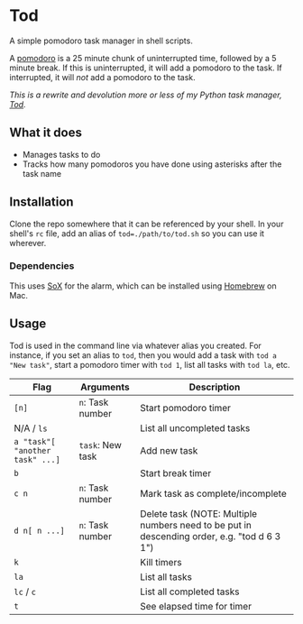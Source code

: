 # Tod

A simple pomodoro task manager in shell scripts.

A [pomodoro](https://en.wikipedia.org/wiki/Pomodoro_Technique) is a 25 minute chunk of uninterrupted time, followed by a 5 minute break. If this is uninterrupted, it will add a pomodoro to the task. If interrupted, it will *not* add a pomodoro to the task.

*This is a rewrite and devolution more or less of my Python task manager, [Tod](https://github.com/milofultz/tod).*

## What it does

* Manages tasks to do
* Tracks how many pomodoros you have done using asterisks after the task name

## Installation

Clone the repo somewhere that it can be referenced by your shell. In your shell's `rc` file, add an alias of `tod=./path/to/tod.sh` so you can use it wherever.

### Dependencies

This uses [SoX](https://github.com/chirlu/sox) for the alarm, which can be installed using [Homebrew](https://formulae.brew.sh/formula/sox) on Mac.

## Usage

Tod is used in the command line via whatever alias you created. For instance, if you set an alias to `tod`, then you would add a task with `tod a "New task"`, start a pomodoro timer with `tod 1`, list all tasks with `tod la`, etc.

Flag | Arguments | Description
--- | --- | ---
`[n]` | `n`: Task number | Start pomodoro timer
N/A / `ls` | | List all uncompleted tasks
`a "task"[ "another task" ...]` | `task`: New task | Add new task
`b` | | Start break timer
`c n` | `n`: Task number | Mark task as complete/incomplete
`d n[ n ...]` | `n`: Task number | Delete task (NOTE: Multiple numbers need to be put in descending order, e.g. "tod d 6 3 1")
`k` | | Kill timers
`la` | | List all tasks
`lc` / `c` | | List all completed tasks
`t` | | See elapsed time for timer

